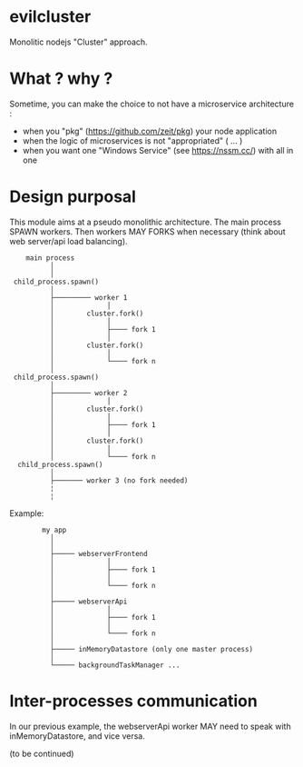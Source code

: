 # evilcluster
Monolitic nodejs "Cluster" approach.

# What ? why ?

Sometime, you can make the choice to not have a microservice architecture :
* when you "pkg" (https://github.com/zeit/pkg) your node application
* when the logic of microservices is not "appropriated" ( ... )
* when you want one "Windows Service" (see https://nssm.cc/) with all in one


# Design purposal

This module aims at a pseudo monolithic architecture. The main process SPAWN workers.
Then workers MAY FORKS when necessary (think about web server/api load balancing).


```
    main process
          │
          │
 child_process.spawn()
          │
          ├───────── worker 1
          │             │
          │        cluster.fork()
          │             │
          │             ├──── fork 1
          │             │
          │        cluster.fork()
          │             │
          │             └──── fork n
          │
 child_process.spawn()
          │
          ├───────── worker 2
          │             │
          │        cluster.fork()
          │             │
          │             ├──── fork 1
          │             │
          │        cluster.fork()
          │             │
          │             └──── fork n
  child_process.spawn()
          │
          ├─────── worker 3 (no fork needed)
          ¦
          ¦

```

Example:

```
        my app
          │
          │
          ├───── webserverFrontend
          │             │
          │             ├──── fork 1
          │             │
          │             └──── fork n
          │
          ├───── webserverApi
          │             │
          │             ├──── fork 1
          │             │
          │             └──── fork n
          │
          ├───── inMemoryDatastore (only one master process)
          │
          └───── backgroundTaskManager ...

```


# Inter-processes communication

In our previous example, the webserverApi worker MAY need to speak with inMemoryDatastore, and vice versa.

(to be continued)


